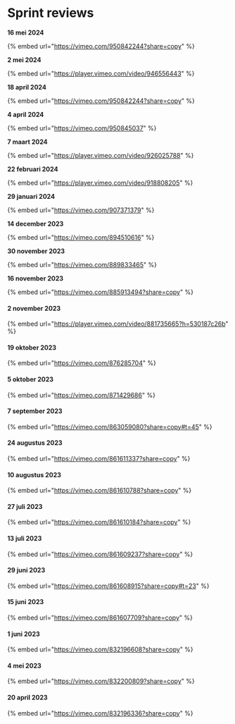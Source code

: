# Sprint reviews

**16 mei 2024**

{% embed url="https://vimeo.com/950842244?share=copy" %}

**2 mei 2024**

{% embed url="https://player.vimeo.com/video/946556443" %}

**18 april 2024**

{% embed url="https://vimeo.com/950842244?share=copy" %}

**4 april 2024**

{% embed url="https://vimeo.com/950845037" %}

**7 maart 2024**

{% embed url="https://player.vimeo.com/video/926025788" %}

**22 februari 2024**

{% embed url="https://player.vimeo.com/video/918808205" %}

**29 januari 2024**

{% embed url="https://vimeo.com/907371379" %}

**14 december 2023**

{% embed url="https://vimeo.com/894510616" %}

**30 november 2023**

{% embed url="https://vimeo.com/889833465" %}

**16 november 2023**

{% embed url="https://vimeo.com/885913494?share=copy" %}

#### 2 november 2023

{% embed url="https://player.vimeo.com/video/881735665?h=530187c26b" %}

#### 19 oktober 2023

{% embed url="https://vimeo.com/876285704" %}

#### 5 oktober 2023

{% embed url="https://vimeo.com/871429686" %}

#### 7 september 2023

{% embed url="https://vimeo.com/863059080?share=copy#t=45" %}

#### 24 **augustus 2023**

{% embed url="https://vimeo.com/861611337?share=copy" %}

#### **10 augustus 2023**

{% embed url="https://vimeo.com/861610788?share=copy" %}

#### 27 juli 2023

{% embed url="https://vimeo.com/861610184?share=copy" %}

#### 13 juli 2023

{% embed url="https://vimeo.com/861609237?share=copy" %}

#### 29 juni 2023

{% embed url="https://vimeo.com/861608915?share=copy#t=23" %}

#### 15 juni 2023

{% embed url="https://vimeo.com/861607709?share=copy" %}

#### 1 juni 2023

{% embed url="https://vimeo.com/832196608?share=copy" %}

#### 4 mei 2023

{% embed url="https://vimeo.com/832200809?share=copy" %}

#### 20 april 2023

{% embed url="https://vimeo.com/832196336?share=copy" %}

